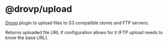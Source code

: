 # @drovp/upload

[Drovp](https://drovp.app) plugin to upload files to S3 compatible stores and FTP servers.

Returns uploaded file URL if configuration allows for it (FTP upload needs to know the base URL).
